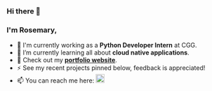 ### Hi there 👋
### I'm Rosemary,
- 🏢 I'm currently working as a **Python Developer Intern** at CGG.
- 🌱 I’m currently learning all about **cloud native applications**.
- 🔭 Check out my <a href="https://rosemaryellery.github.io/" target="_blank">**portfolio website**</a>.
- ⚡ See my recent projects pinned below, feedback is appreciated!
- 📫 You can reach me here: <a href="https://linkedin.com/in/rosemary-ellery" target="_blank"><img style='height:20px;' src="https://img.shields.io/badge/LinkedIn-blue?style=for-the-badge&logo=linkedin&logoColor=white" alt="LinkedIn Badge"/></a>



<!--
**rosemaryellery/rosemaryellery** is a ✨ _special_ ✨ repository because its `README.md` (this file) appears on your GitHub profile.

Here are some ideas to get you started:

- 🔭 I’m currently working on ...
- 🌱 I’m currently learning ...
- 👯 I’m looking to collaborate on ...
- 🤔 I’m looking for help with ...
- 💬 Ask me about ...
- 📫 How to reach me: ...
- 😄 Pronouns: ...
- ⚡ Fun fact: ...
-->
